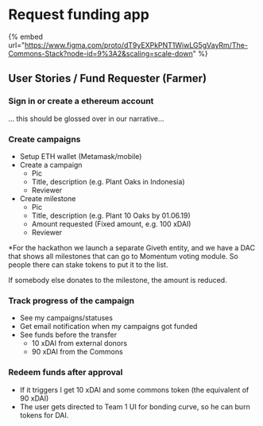 # Request funding app

{% embed url="https://www.figma.com/proto/dT9yEXPkPNT1WiwLG5gVayRm/The-Commons-Stack?node-id=9%3A2&scaling=scale-down" %}

## User Stories / Fund Requester \(Farmer\)

### Sign in or create a ethereum account

… this should be glossed over in our narrative...

### Create campaigns

* Setup ETH wallet \(Metamask/mobile\)
* Create a campaign
  * Pic
  * Title, description \(e.g. Plant Oaks in Indonesia\)
  * Reviewer
* Create milestone
  * Pic
  * Title, description \(e.g. Plant 10 Oaks by 01.06.19\)
  * Amount requested \(Fixed amount, e.g. 100 xDAI\)
  * Reviewer

\*For the hackathon we launch a separate Giveth entity, and we have a DAC that shows all milestones that can go to Momentum voting module. So people there can stake tokens to put it to the list.  


If somebody else donates to the milestone, the amount is reduced.

### Track progress of the campaign

* See my campaigns/statuses
* Get email notification when my campaigns got funded
* See funds before the transfer
  * 10 xDAI from external donors
  * 90 xDAI from the Commons

### Redeem funds after approval

* If it triggers I get 10 xDAI and some commons token \(the equivalent of 90 xDAI\)
* The user gets directed to Team 1 UI for bonding curve, so he can burn tokens for DAI.



